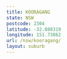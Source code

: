 ```yaml
---
title: KOORAGANG
state: NSW
postcode: 2304
latitude: -32.880319
longitude: 151.73862
url: /nsw/kooragang/
layout: suburb
---
```

